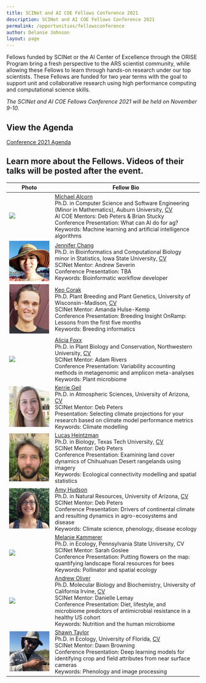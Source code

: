 ```yaml
---
title: SCINet and AI COE Fellows Conference 2021
description: SCINet and AI COE Fellows Conference 2021
permalink: /opportunities/fellowsconference
author: Delanie Johnson
layout: page
---
```


Fellows funded by SCINet or the AI Center of Excellence through the ORISE Program bring a fresh perspective to the ARS scientist community, while allowing these Fellows to learn through hands-on research under our top scientists. These Fellows are funded for two year terms with the goal to support unit and collaborative research using high performance computing and computational science skills. 

*The SCINet and AI COE Fellows Conference 2021 will be held on November 9-10.*

## View the Agenda

[Conference 2021 Agenda](/assets/docs/SCINet-AI-COE-Agenda-1018.docx)

## Learn more about the Fellows. Videos of their talks will be posted after the event.

Photo | Fellow Bio |
-----------|--------------------|
<img src="https://github.com/USDA-ARS-GBRU/scinet-site/blob/master/assets/img/team-images/michael-alcorn.jpg?raw=true" width="200"> | <a href= "mailto:malcorn.jrn.lter@gmail.com">Michael Alcorn</a><br />Ph.D. in Computer Science and Software Engineering (Minor in Mathematics), Auburn University, [CV](https://sites.google.com/view/michaelaalcorn/cv)<br />AI COE Mentors: Deb Peters & Brian Stucky<br /> Conference Presentation: What can AI do for ag? <br /> Keywords: Machine learning and artificial intelligence algorithms |
![](/assets/img/team-images/jennifer-chang.jpg) | <a href= "mailto:jennifer.chang@usda.gov">Jennifer Chang</a><br />  Ph.D. in Bioinformatics and Computational Biology minor in Statistics, Iowa State University, [CV](http://j23414.github.io/CV.pdf) <br />SCINet Mentor: Andrew Severin<br /> Conference Presentation: TBA <br /> Keywords: Bioinformatic workflow developer|
![](/assets/img/team-images/keo-corak.jpg) | <a href= "mailto:keo.corak@usda.gov">Keo Corak</a><br /> Ph.D. Plant Breeding and Plant Genetics, University of Wisconsin-Madison, [CV](/assets/pdf/workshops/corakcv.pdf) <br />SCINet Mentor: Amanda Hulse-Kemp<br /> Conference Presentation: Breeding Insight OnRamp: Lessons from the first five months <br /> Keywords: Breeding informatics |
<img src="https://github.com/USDA-ARS-GBRU/scinet-site/blob/master/assets/img/team-images/alicia-foxx.png?raw=true" width="200"> | <a href= "mailto:alicia.foxx@usda.gov">Alicia Foxx</a><br /> Ph.D. in Plant Biology and Conservation, Northwestern University, [CV](https://github.com/aliciafoxx/AF/blob/main/Foxx_CV.pdf) <br />SCINet Mentor: Adam Rivers<br /> Conference Presentation: Variability accounting methods in metagenomic and amplicon meta-analyses<br /> Keywords: Plant microbiome|
<img src="https://github.com/USDA-ARS-GBRU/scinet-site/blob/master/assets/img/team-images/kerrie-geil-300-300.jpg?raw=true" width="200"> | <a href= "mailto:kerrie.geil@usda.gov">Kerrie Geil</a><br /> Ph.D. in Atmospheric Sciences, University of Arizona, [CV](https://kerriegeil.github.io/CV.pdf) <br />SCINet Mentor: Deb Peters<br /> Presentation: Selecting climate projections for your research based on climate model performance metrics<br /> Keywords: Climate modelling |
![](/assets/img/team-images/lucas-heintzman.png)  | <a href= "mailto:lucas.heintzman@usda.gov">Lucas Heintzman</a><br /> Ph.D. in Biology, Texas Tech University, [CV](/assets/pdf/workshops/HeintzmanCV.pdf) <br />SCINet Mentor: Deb Peters<br /> Conference Presentation: Examining land cover dynamics of Chihuahuan Desert rangelands using imagery<br /> Keywords: Ecological connectivity modelling and spatial statistics |
![](/assets/img/team-images/amy-hudson.png) | <a href= "mailto:amy.hudson@usda.gov">Amy Hudson</a><br /> Ph.D. in Natural Resources, University of Arizona, [CV](https://amyhudson.github.io/files/CV_Hudson.docx.pdf) <br />SCINet Mentor: Deb Peters<br /> Conference Presentation: Drivers of continental climate and resulting dynamics in agro-ecosystems and disease<br /> Keywords: Climate science, phenology, disease ecology |
<img src="https://github.com/USDA-ARS-GBRU/scinet-site/blob/master/assets/img/team-images/kammerer_userstory2.png?raw=true" width="200">  | <a href= "mailto:melanie.kammerer@usda.gov">Melanie Kammerer</a><br /> Ph.D. in Ecology, Pennsylvania State University, CV <br />SCINet Mentor: Sarah Goslee<br /> Conference Presentation: Putting flowers on the map: quantifying landscape floral resources for bees<br /> Keywords: Pollinator and spatial ecology|
<img src="https://github.com/USDA-ARS-GBRU/scinet-site/blob/master/assets/img/team-images/andrew-oliver.jpg?raw=true" width="200"> | <a href= "mailto:aoliver2@uci.edu">Andrew Oliver</a><br /> Ph.D. Molecular Biology and Biochemistry, University of California Irvine, [CV](/assets/pdf/workshops/AndrewOliverCV.pdf) <br />SCINet Mentor: Danielle Lemay<br /> Conference Presentation: Diet, lifestyle, and microbiome predictors of antimicrobial resistance in a healthy US cohort<br /> Keywords: Nutrition and the human microbiome |
![](/assets/img/team-images/shawn-taylor.png) | <a href= "mailto:shawn.taylor@usda.gov">Shawn Taylor</a><br />  Ph.D. in Ecology, University of Florida, [CV](https://github.com/sdtaylor/CV/raw/master/Shawn_Taylor_CV.pdf) <br />SCINet Mentor: Dawn Browning<br /> Conference Presentation: Deep learning models for identifying crop and field attributes from near surface cameras <br /> Keywords: Phenology and image processing |

